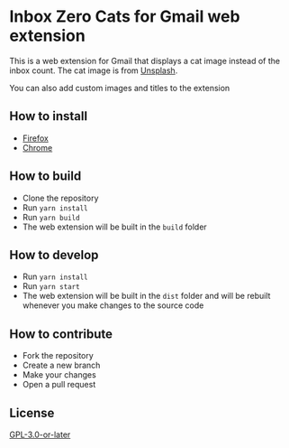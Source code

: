 # Inbox Zero Cats for Gmail web extension

This is a web extension for Gmail that displays a cat image instead of the inbox count. The cat image is from [Unsplash](https://unsplash.com/).

You can also add custom images and titles to the extension

## How to install

- [Firefox](https://addons.mozilla.org/en-US/firefox/addon/inbox-zero-cats-for-gmail/)
- [Chrome](https://chrome.google.com/webstore/detail/inbox-zero-cats-for-gmail/kmigepmnbndfglbihecpfkickaibhpln)

## How to build

- Clone the repository
- Run `yarn install`
- Run `yarn build`
- The web extension will be built in the `build` folder

## How to develop

- Run `yarn install`
- Run `yarn start`
- The web extension will be built in the `dist` folder and will be rebuilt whenever you make changes to the source code

## How to contribute

- Fork the repository
- Create a new branch
- Make your changes
- Open a pull request

## License

[GPL-3.0-or-later](LICENSE)
